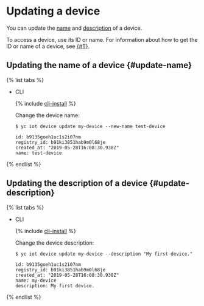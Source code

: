 # Updating a device

You can update the [name](device-update.md#update-name) and [description](device-update.md#update-description) of a device.

To access a device, use its ID or name. For information about how to get the ID or name of a device, see [{#T}](device-list.md).

## Updating the name of a device {#update-name}

{% list tabs %}

- CLI

  {% include [cli-install](../../../_includes/cli-install.md) %}

  Change the device name:

  ```
  $ yc iot device update my-device --new-name test-device

  id: b9135goeh1uc1s2i07nm
  registry_id: b91ki3851hab9m0l68je
  created_at: "2019-05-28T16:08:30.938Z"
  name: test-device
  ```

{% endlist %}

## Updating the description of a device {#update-description}

{% list tabs %}

- CLI

  {% include [cli-install](../../../_includes/cli-install.md) %}

  Change the device description:

  ```
  $ yc iot device update my-device --description "My first device."

  id: b9135goeh1uc1s2i07nm
  registry_id: b91ki3851hab9m0l68je
  created_at: "2019-05-28T16:08:30.938Z"
  name: my-device
  description: My first device.
  ```

{% endlist %}


